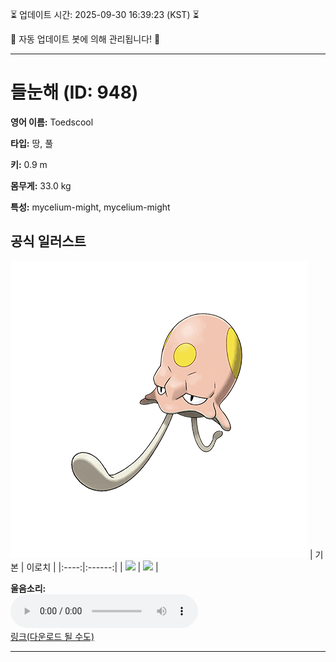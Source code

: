 
⏳ 업데이트 시간: 2025-09-30 16:39:23 (KST) ⏳

🤖 자동 업데이트 봇에 의해 관리됩니다! 🤖

---

# 들눈해 (ID: 948)
**영어 이름:** Toedscool

**타입:** 땅, 풀

**키:** 0.9 m

**몸무게:** 33.0 kg

**특성:** mycelium-might, mycelium-might

## 공식 일러스트
![](https://raw.githubusercontent.com/PokeAPI/sprites/master/sprites/pokemon/other/official-artwork/948.png)
| 기본 | 이로치 |
|:----:|:------:|
| <img src="http://play.pokemonshowdown.com/sprites/ani/toedscool.gif" width="200"> | <img src="http://play.pokemonshowdown.com/sprites/ani-shiny/toedscool.gif" width="200"> |

**울음소리:**<br><audio controls src="https://raw.githubusercontent.com/PokeAPI/cries/main/cries/pokemon/latest/948.ogg"></audio><br> [링크(다운로드 될 수도)](https://raw.githubusercontent.com/PokeAPI/cries/main/cries/pokemon/latest/948.ogg)


---
